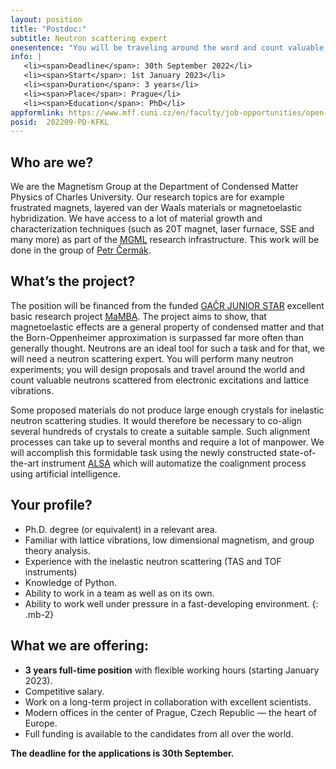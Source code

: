 ```yaml
---
layout: position
title: "Postdoc:"
subtitle: Neutron scattering expert
onesentence: "You will be traveling around the word and count valuable neutrons scattered from electronic excitations and lattice vibrations."
info: |
   <li><span>Deadline</span>: 30th September 2022</li>
   <li><span>Start</span>: 1st January 2023</li>
   <li><span>Duration</span>: 3 years</li>
   <li><span>Place</span>: Prague</li>
   <li><span>Education</span>: PhD</li>
appformlink: https://www.mff.cuni.cz/en/faculty/job-opportunities/open-competition/scientific-postdoc-positions-school-of-physics-application-deadline-september-30-2022
posid:  202209-PD-KFKL
---
```


## Who are we?

We are the Magnetism Group at the Department of Condensed Matter Physics of Charles University. Our research topics are for example frustrated magnets, layered van der Waals materials or magnetoelastic hybridization. We have access to a lot of material growth and characterization techniques (such as 20T magnet, laser furnace, SSE and many more) as part of the [MGML](https://mgml.eu/) research infrastructure. This work will be done in the group of [Petr Čermák](https://cermak.science/).

## What’s the project?

The position will be financed from the funded [GAČR JUNIOR STAR](https://gacr.cz/) excellent basic research project [MaMBA](https://mambaproject.cz/). The project aims to show, that magnetoelastic effects are a general property of condensed matter and that the Born-Oppenheimer approximation is surpassed far more often than generally thought. Neutrons are an ideal tool for such a task and for that, we will need a neutron scattering expert. You will perform many neutron experiments; you will design proposals and travel around the world and count valuable neutrons scattered from electronic excitations and lattice vibrations.

Some proposed materials do not produce large enough crystals for inelastic neutron scattering studies. It would therefore be necessary to co-align several hundreds of crystals to create a suitable sample. Such alignment processes can take up to several months and require a lot of manpower. We will accomplish this formidable task using the newly constructed state-of-the-art instrument [ALSA](http://mambaproject.cz/alsa) which will automatize the coalignment process using artificial intelligence.

## Your profile?

 - Ph.D. degree (or equivalent) in a relevant area. 
 - Familiar with lattice vibrations, low dimensional magnetism, and group theory analysis. 
 - Experience with the inelastic neutron scattering (TAS and TOF instruments)
 - Knowledge of Python.
 - Ability to work in a team as well as on its own.
 - Ability to work well under pressure in a fast-developing environment.
{: .mb-2}

## What we are offering:

 - **3 years full-time position** with flexible working hours (starting January 2023).
 - Competitive salary.
 - Work on a long-term project in collaboration with excellent scientists.
 - Modern offices in the center of Prague, Czech Republic — the heart of Europe.
 - Full funding is available to the candidates from all over the world. 
 
 **The deadline for the applications is 30th September.**
